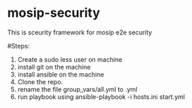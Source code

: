 # mosip-security
This is sceurity framework for mosip e2e security

#Steps:
1. Create a sudo less user on machine
2. install git on the machine
3. install ansible on the machine
4. Clone the repo.
5. rename the file group_vars/all.yml to <yourhostname>.yml
6. run playbook using ansible-playbook -i hosts.ini start.yml